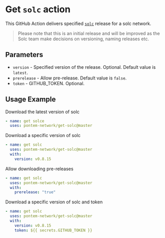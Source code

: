 # Get `solc` action

This GitHub Action delivers specified [`solc`] release for a solc network.

[`solc`]: https://github.com/ethereum/solidity

> Please note that this is an initial release and will be improved as the Solc team make decisions on versioning, naming releases etc.

## Parameters

- `version` - Specified version of the release. Optional. Default value is `latest`.
- `prerelease` - Allow pre-release. Default value is `false`.
- `token` - GITHUB_TOKEN. Optional.

## Usage Example

Download the latest version of solc

```yaml
- name: get solce
  uses: pontem-network/get-solc@master
```

Download a specific version of solc

```yaml
- name: get solc
  uses: pontem-network/get-solc@master
  with:
    version: v0.8.15
```

Allow downloading pre-releases

```yaml
- name: get solc
  uses: pontem-network/get-solc@master
  with:
    prerelease: "true"
```

Download a specific version of solc and token

```yaml
- name: get solc
  uses: pontem-network/get-solc@master
  with:
    version: v0.8.15
    token: ${{ secrets.GITHUB_TOKEN }}
```